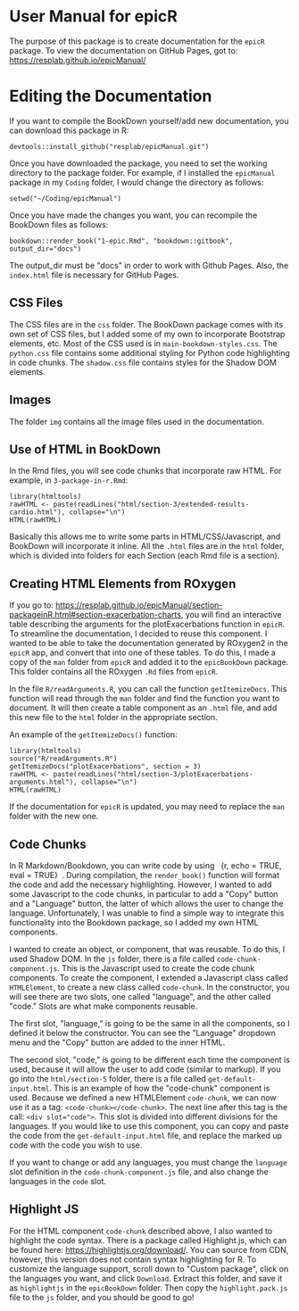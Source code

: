 # User Manual for epicR

The purpose of this package is to create documentation for the `epicR` package. To view the documentation on GitHub Pages, got to: https://resplab.github.io/epicManual/

# Editing the Documentation

If you want to compile the BookDown yourself/add new documentation, you can download this package in R:

```
devtools::install_github("resplab/epicManual.git")
```
Once you have downloaded the package, you need to set the working directory to the package folder. For example, if I installed the `epicManual` package in my `Coding` folder, I would change the directory as follows:

```
setwd("~/Coding/epicManual")
```
Once you have made the changes you want, you can recompile the BookDown files as follows:

```
bookdown::render_book("1-epic.Rmd", "bookdown::gitbook", output_dir="docs")
```

The output_dir must be "docs" in order to work with Github Pages. Also, the `index.html` file is necessary for GitHub Pages.

## CSS Files

The CSS files are in the `css` folder. The BookDown package comes with its own set of CSS files, but I added some of my own to incorporate Bootstrap elements, etc. Most of the CSS used is in `main-bookdown-styles.css`. The `python.css` file contains some additional styling for Python code highlighting in code chunks. The `shadow.css` file contains styles for the Shadow DOM elements. 

## Images

The folder `img` contains all the image files used in the documentation.

## Use of HTML in BookDown

In the Rmd files, you will see code chunks that incorporate raw HTML. For example, in `3-package-in-r.Rmd`:

```
library(htmltools)
rawHTML <- paste(readLines("html/section-3/extended-results-cardio.html"), collapse="\n")
HTML(rawHTML)
```

Basically this allows me to write some parts in HTML/CSS/Javascript, and BookDown will incorporate it inline. All the `.html` files are in the `html` folder, which is divided into folders for each Section (each Rmd file is a section).


## Creating HTML Elements from ROxygen

If you go to: https://resplab.github.io/epicManual/section-packageinR.html#section-exacerbation-charts, you will find an interactive table describing the arguments for the plotExacerbations function in `epicR`. To streamline the documentation, I decided to reuse this component. I wanted to be able to take the documentation generated by ROxygen2 in the `epicR` app, and convert that into one of these tables. To do this, I made a copy of the `man` folder from `epicR` and added it to the `epicBookDown` package. This folder contains all the ROxygen `.Rd` files from `epicR`. 

In the file `R/readArguments.R`, you can call the function `getItemizeDocs`. This function will read through the `man` folder and find the function you want to document. It will then create a table component as an `.html` file, and add this new file to the `html` folder in the appropriate section. 

An example of the `getItemizeDocs()` function:

```
library(htmltools)
source("R/readArguments.R")
getItemizeDocs("plotExacerbations", section = 3)
rawHTML <- paste(readLines("html/section-3/plotExacerbations-arguments.html"), collapse="\n")
HTML(rawHTML)
```

If the documentation for `epicR` is updated, you may need to replace the `man` folder with the new one.

## Code Chunks

In R Markdown/Bookdown, you can write code by using ``` ```{r, echo = TRUE, eval = TRUE}``` ```. During compilation, the `render_book()` function will format the code and add the necessary highlighting. However, I wanted to add some Javascript to the code chunks, in particular to add a "Copy" button and a "Language" button, the latter of which allows the user to change the language. Unfortunately, I was unable to find a simple way to integrate this functionality into the Bookdown package, so I added my own HTML components.

I wanted to create an object, or component, that was reusable. To do this, I used Shadow DOM. In the `js` folder, there is a file called `code-chunk-component.js`. This is the Javascript used to create the code chunk components. To create the component, I extended a Javascript class called `HTMLElement`, to create a new class called `code-chunk`. In the constructor, you will see there are two slots, one called "language", and the other called "code." Slots are what make components reusable. 

The first slot, "language," is going to be the same in all the components, so I defined it below the constructor. You can see the "Language" dropdown menu and the "Copy" button are added to the inner HTML.

The second slot, "code," is going to be different each time the component is used, because it will allow the user to add code (similar to markup). If you go into the `html/section-5` folder, there is a file called `get-default-input.html`. This is an example of how the "code-chunk" component is used. Because we defined a new HTMLElement `code-chunk`, we can now use it as a tag: ```<code-chunk></code-chunk>```. The next line after this tag is the call: ```<div slot="code">```. This slot is divided into different divisions for the languages. If you would like to use this component, you can copy and paste the code from the `get-default-input.html` file, and replace the marked up code with the code you wish to use. 

If you want to change or add any languages, you must change the `language` slot definition in the `code-chunk-component.js` file, and also change the languages in the `code` slot. 

## Highlight JS

For the HTML component `code-chunk` described above, I also wanted to highlight the code syntax. There is a package called Highlight.js, which can be found here: https://highlightjs.org/download/. You can source from CDN, however, this version does not contain syntax highlighting for R. To customize the language support, scroll down to "Custom package", click on the languages you want, and click `Download`. Extract this folder, and save it as `highlightjs` in the `epicBookDown` folder. Then copy the `highlight.pack.js` file to the `js` folder, and you should be good to go!

